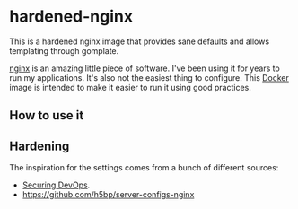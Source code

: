 # hardened-nginx

This is a hardened nginx image that provides sane defaults and allows templating through gomplate.

[nginx](https://www.nginx.com/) is an amazing little piece of software. I've been using it for years to run my applications. It's also not the easiest thing to configure. This [Docker](https://www.docker.com/) image is intended to make it easier to run it using good practices.

## How to use it

## Hardening

The inspiration for the settings comes from a bunch of different sources:

- [Securing DevOps](https://www.manning.com/books/securing-devops).
- https://github.com/h5bp/server-configs-nginx
